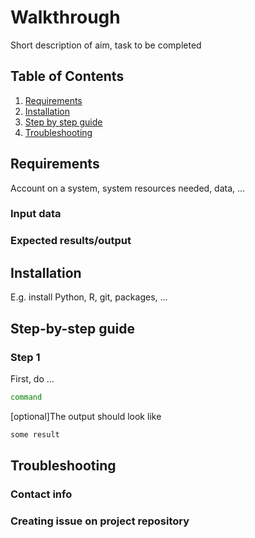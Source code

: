 # Walkthrough
Short description of aim, task to be completed


## Table of Contents
1. [Requirements](#requirements)
2. [Installation](#installation)
3. [Step by step guide](#steps)
4. [Troubleshooting](#faq)

<a name="requirements"></a>
## Requirements
Account on a system, system resources needed, data, ...

### Input data

### Expected results/output


<a name="installlation"></a>
## Installation
E.g. install Python, R, git, packages, ...


<a name="steps"></a>
## Step-by-step guide

### Step 1
First, do ...
```bash
command
```
[optional]The output should look like
```bash
some result
```


<a name="faq"></a>
## Troubleshooting
### Contact info
### Creating issue on project repository

